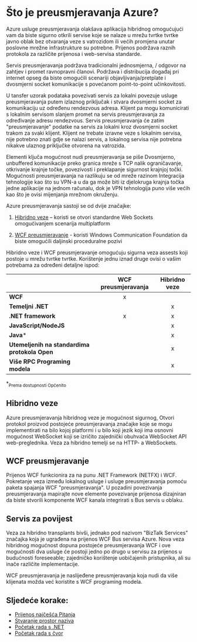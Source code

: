 <properties
    pageTitle="Što je Azure preusmjeravanja? | Microsoft Azure"
    description="Pregled Azure preusmjeravanja"
    services="service-bus"
    documentationCenter=".net"
    authors="banisadr"
    manager="timlt"
    editor="" />

<tags
    ms.service="service-bus"
    ms.workload="na"
    ms.tgt_pltfrm="na"
    ms.devlang="multiple"
    ms.topic="article"
    ms.date="10/28/2016"
    ms.author="babanisa" />

# <a name="what-is-azure-relay"></a>Što je preusmjeravanja Azure?

Azure usluge preusmjeravanja olakšava aplikacija hibridnog omogućujući vam da biste sigurno otkrili servise koje se nalaze u mrežu tvrtke tvrtke javno oblak bez otvaranja veze s vatrozidom ili većih promjena unutar poslovne mrežne infrastrukture su potrebne. Prijenos podržava raznih protokola za različite prijenosa i web-servisa standarde.

Servis preusmjeravanja podržava tradicionalni jednosmjerna, / odgovor na zahtjev i promet ravnopravni članovi. Podržava i distribucija događaj pri internet opseg da biste omogućili scenariji objavljivanja/pretplate i dvosmjerni socket komunikacije s povećanom point-to-point učinkovitosti. 

U tansfer uzorak podataka povezivati servis za lokalni povezuje usluge preusmjeravanja putem izlaznog priključak i stvara dvosmjerni socket za komunikaciju uz određenu rendezvous adresa. Klijent pa mogu komunicirati s lokalnim servisom slanjem promet na servis preusmjeravanja za određivanje adresu rendezvous. Servis preusmjeravanja će zatim "preusmjeravanje" podatke na servis za lokalni kroz dvosmjerni socket trakom za svaki klijent. Klijent ne trebate izravne veze s lokalnim servisa, nije potrebno znati gdje se nalazi servis, a lokalnog servisa nije potrebna nikakve ulaznog priključke otvorena na vatrozida.

Elementi ključa mogućnost nudi preusmjeravanja se piše Dvosmjerno, unbuffered komunikacije preko granica mreže s TCP nalik ograničavanje, otkrivanje krajnje točke, povezivosti i preklapanje sigurnost krajnjoj točki. Mogućnosti preusmjeravanja na razlikuju se od mreže razinom Integracija tehnologije kao što su VPN-a u da ga može biti iz djelokruga krajnja točka jedne aplikacije na jednom računalu, dok je VPN tehnologija puno više većih kao što je ovisi mijenjanja mrežnom okruženju.

Azure preusmjeravanja sastoji se od dvije značajke:

1. [Hibridno veze](#hybrid-connections) – koristi se otvori standardne Web Sockets omogućivanjem scenarija multiplatform

2. [WCF preusmjeravanje](#wcf-relays) - koristi Windows Communication Foundation da biste omogućili daljinski proceduralne pozivi

Hibridno veze i WCF preusmjeravanje omogućuju sigurna veza assests koji postoje u mrežu tvrtke tvrtke. Korištenje jednu iznad druge ovisi o vašim potrebama za određeni detaljne ispod:

|                                    | WCF preusmjeravanja | Hibridno veze |
| ---------------------------------- |:---------:|:------------------:|
| **WCF**                            |     x     |                    |
| **Temeljni .NET**                      |           |         x          |
| **.NET framework**                 |     x     |         x          |
| **JavaScript/NodeJS**              |           |         x          |
| **Java***                          |           |         x          |
| **Utemeljenih na standardima protokola Open**  |           |         x          |
| **Više RPC Programing modela** |           |         x          |
*<sub>Prema dostupnosti Općenito</sub>

## <a name="hybrid-connections"></a>Hibridno veze

Azure preusmjeravanja hibridnog veze je mogućnost sigurnog, Otvori protokol proizvod postojeće preusmjeravanja značajke koje se mogu implementirati na bilo kojoj platformi i u bilo koji jezik koji ima osnovni mogućnost WebSocket koji se izričito zajednički obuhvaća WebSocket API web-preglednika. Veza za hibridno temelji se na HTTP- a WebSockets.

## <a name="wcf-relays"></a>WCF preusmjeravanje

Prijenos WCF funkcionira za na punu .NET Framework (NETFX) i WCF. Pokretanje veza između lokalnog usluge i usluge preusmjeravanja pomoću paketa spajanja WCF "preusmjeravanja". U pozadini povezivanja preusmjeravanja mapirajte nove elemente povezivanje prijenosa dizajniran da biste stvorili komponente WCF kanala integrirati s Bus servis u oblaku.

## <a name="service-history"></a>Servis za povijest

Veza za hibridno transplants bivši, jednako pod nazivom "BizTalk Services" značajka koja je ugrađena na prijenos WCF Bus servisa Azure. Nova veza hibridnog mogućnost dopuna postojeće preusmjeravanja WCF i ove mogućnosti dva usluge će postoji jedno po drugo u servisu za prijenos u budućnosti foreseeable; zajedničko korištenje uobičajenih pristupnika, ali su inače različite implementacije.

WCF preusmjeravanja je naslijeđene preusmjeravanja koja nudi da više klijenata možda već koristite s WCF programing modela.

## <a name="next-steps"></a>Sljedeće korake:

- [Prijenos najčešća Pitanja](relay-faq.md)
- [Stvaranje prostor naziva](relay-create-namespace-portal.md)
- [Početak rada s .NET](relay-hybrid-connections-dotnet-get-started.md)
- [Početak rada s čvor](relay-hybrid-connections-node-get-started.md)